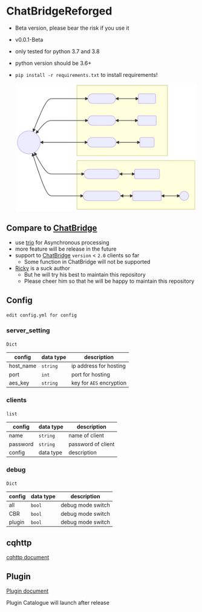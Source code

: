 # ChatBridgeReforged

- Beta version, please bear the risk if you use it
- v0.0.1-Beta
- only tested for python 3.7 and 3.8
- python version should be 3.6+
- `pip install -r requirements.txt` to install requirements!

  ![image](./CBR.svg)

## Compare to [ChatBridge](https://github.com/TISUnion/ChatBridge)

- use [trio](https://trio.readthedocs.io/) for Asynchronous processing
- more feature will be release in the future
- support to [ChatBridge](https://github.com/TISUnion/ChatBridge) `version` < `2.0` clients so far
  - Some function in ChatBridge will not be supported
- [Ricky](https://github.com/rickyhoho) is a suck author
  - But he will try his best to maintain this repository
  - Please cheer him so that he will be happy to maintain this repository

## Config

`edit config.yml for config`

### server_setting
`Dict`

| config | data type | description |
|----|----|----|
| host_name | `string`| ip address for hosting |
| port | `int` | port for hosting |
| aes_key | `string` | key for `AES` encryption |

### clients
`list`

| config | data type | description |
|----|----|----|
| name | `string` | name of client |
| password | `string`| password of client |
| config | data type | description |

### debug
`Dict`

| config | data type | description |
|----|----|----|
| all | `bool` | debug mode switch |
| CBR | `bool` | debug mode switch |
| plugin | `bool` | debug mode switch |

## cqhttp

[cqhttp document](https://github.com/rickyhoho/ChatBridgeReforged/tree/master/doc/cqhttp.md)

## Plugin

[Plugin document](https://github.com/rickyhoho/ChatBridgeReforged/tree/master/doc/plugin.md)

Plugin Catalogue will launch after release
